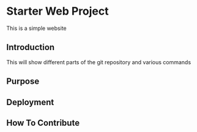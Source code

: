 # Starter Web Project

This is a simple website

## Introduction

This will show different parts of the git repository and various commands

## Purpose

## Deployment

## How To Contribute
